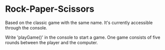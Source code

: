 # Rock-Paper-Scissors

Based on the classic game with the same name. It's currently accessible through the console. 

Write 'playGame()' in the console to start a game. One game consists of five rounds between the player and the computer. 
